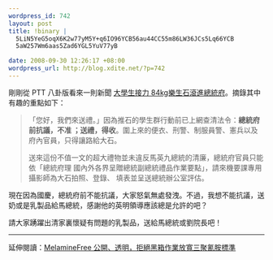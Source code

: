 ```yaml
--- 
wordpress_id: 742
layout: post
title: !binary |
  5LiN5YeG5oqX6K2w77yM5Y+q6IO96YCB56au44CC55m86LW36JCs5Lq66YCB
  5aW257Wm6aas5Zad6YGL5YuV77yB

date: 2008-09-30 12:26:17 +08:00
wordpress_url: http://blog.xdite.net/?p=742
---
```

剛剛從 PTT 八卦版看來一則新聞 <a href="http://udn.com/NEWS/NATIONAL/NAT5/4538775.shtml">大學生接力 84kg樂生石滾進總統府</a>。摘錄其中有趣的重點如下：


<blockquote>
「您好，我們來送禮。」因為推石的學生群行動前已上網查清法令：<strong>總統府前抗議，不准
；送禮，得收</strong>。圍上來的便衣、刑警、制服員警、憲兵以及府內官員，只得讓路給大石。

送來這份不值一文的超大禮物並未違反馬英九總統的清廉，總統府官員只能依「總統府理
國內外各界呈贈總統副總統禮品作業要點」，請來機要課專用攝影師為大石拍照、登錄、
填表並呈送總統辦公室評估。</blockquote>

現在因為國慶，總統府前不能抗議，大家怒氣無處發洩。不過，我想不能抗議，送奶或是乳製品給馬總統，感謝他的英明領導應該總是允許的吧？

請大家踴躍出清家裏懷疑有問題的乳製品，送給馬總統或劉院長吧！

---
延伸閱讀：<a href="http://melaminefree.wikidot.com/petition">MelamineFree 公開、透明，拒絕黑箱作業放寬三聚氰胺標準</a>
